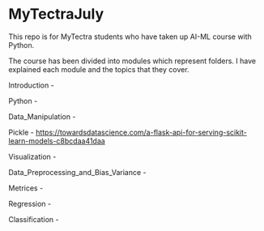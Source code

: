 # MyTectraJuly

This repo is for MyTectra students who have taken up AI-ML course with Python.

The course has been divided into modules which represent folders. I have explained each module and the topics that they cover.

Introduction - 

Python - 

Data_Manipulation - 

Pickle - https://towardsdatascience.com/a-flask-api-for-serving-scikit-learn-models-c8bcdaa41daa

Visualization -

Data_Preprocessing_and_Bias_Variance -

Metrices -

Regression -

Classification -